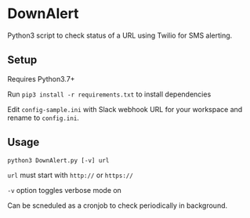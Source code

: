 # DownAlert
Python3 script to check status of a URL using Twilio for SMS alerting.

## Setup
Requires Python3.7+

Run `pip3 install -r requirements.txt` to install dependencies

Edit `config-sample.ini` with Slack webhook URL for your workspace and rename to `config.ini`.

## Usage
`python3 DownAlert.py [-v] url`

`url` must start with `http://` or `https://`

`-v` option toggles verbose mode on

Can be scneduled as a cronjob to check periodically in background.
